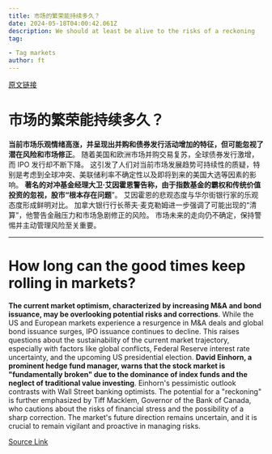 ```yaml
---
title: 市场的繁荣能持续多久？
date: 2024-05-18T04:00:42.061Z
description: We should at least be alive to the risks of a reckoning
tag: 

- Tag markets
author: ft
---
```


[原文链接](https://ft.com/content/b6bb50b9-4f4e-4acb-ad5f-90d5ac3beaa5)

# 市场的繁荣能持续多久？ 

**当前市场乐观情绪高涨，并呈现出并购和债券发行活动增加的特征，但可能忽视了潜在风险和市场修正**。 随着美国和欧洲市场并购交易复苏，全球债券发行激增，而 IPO 发行却不断下降。 这引发了人们对当前市场发展趋势可持续性的质疑，特别是考虑到全球冲突、美联储利率不确定性以及即将到来的美国大选等因素的影响。 **著名的对冲基金经理大卫·艾因霍恩警告称，由于指数基金的霸权和传统价值投资的忽视，股市“根本存在问题**”。 艾因霍恩的悲观态度与华尔街银行家的乐观态度形成鲜明对比。 加拿大银行行长蒂夫·麦克勒姆进一步强调了可能出现的“清算”，他警告金融压力和市场急剧修正的风险。 市场未来的走向仍不确定，保持警惕并主动管理风险至关重要。

---

# How long can the good times keep rolling in markets? 

**The current market optimism, characterized by increasing M&A and bond issuance, may be overlooking potential risks and corrections**. While the US and European markets experience a resurgence in M&A deals and global bond issuance surges, IPO issuance continues to decline. This raises questions about the sustainability of the current market trajectory, especially with factors like global conflicts, Federal Reserve interest rate uncertainty, and the upcoming US presidential election. **David Einhorn, a prominent hedge fund manager, warns that the stock market is "fundamentally broken" due to the dominance of index funds and the neglect of traditional value investing**. Einhorn's pessimistic outlook contrasts with Wall Street banking optimists. The potential for a "reckoning" is further emphasized by Tiff Macklem, Governor of the Bank of Canada, who cautions about the risks of financial stress and the possibility of a sharp correction. The market's future direction remains uncertain, and it is crucial to remain vigilant and proactive in managing risks.

[Source Link](https://ft.com/content/b6bb50b9-4f4e-4acb-ad5f-90d5ac3beaa5)

